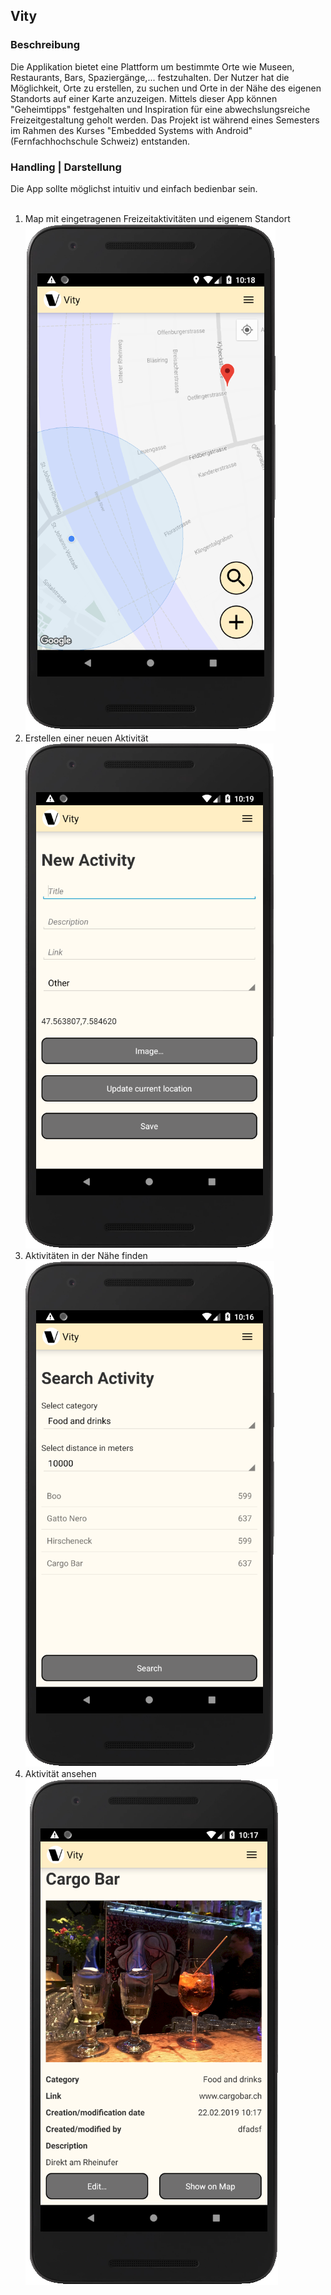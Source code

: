 Vity
-
### Beschreibung
Die Applikation bietet eine Plattform um bestimmte Orte wie Museen, Restaurants, Bars, Spaziergänge,... festzuhalten. Der Nutzer hat die Möglichkeit, Orte zu erstellen, zu suchen und Orte in der Nähe des eigenen Standorts auf einer Karte anzuzeigen. Mittels dieser App können "Geheimtipps" festgehalten und Inspiration für eine abwechslungsreiche Freizeitgestaltung geholt werden. Das Projekt ist während eines Semesters im Rahmen des Kurses "Embedded Systems with Android" (Fernfachhochschule Schweiz) entstanden.</br>

### Handling | Darstellung
Die App sollte möglichst intuitiv und einfach bedienbar sein.<br/><br/>
1. Map mit eingetragenen Freizeitaktivitäten und eigenem Standort<br/>
![alt text][map]<br/>
2. Erstellen einer neuen Aktivität<br/>
![alt text][activity_new]<br/>
3. Aktivitäten in der Nähe finden<br/>
![alt text][activity_search]<br/>
4. Aktivität ansehen<br/>
![alt text][activity_show]<br/>


[activity_new]: /res/readme/new.PNG "Acitity New"
[activity_search]: /res/readme/search.PNG "Acitity Search"
[map]: /res/readme/standort.PNG "Map"
[activity_show]: /res/readme/detail.PNG "Show"
